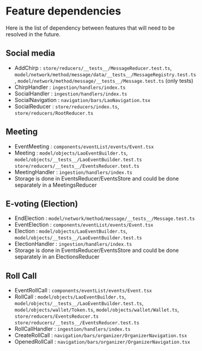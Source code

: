 # Feature dependencies

Here is the list of dependency between features that will need to be resolved in
the future.

## Social media

- AddChirp : `store/reducers/__tests__/MessageReducer.test.ts`,
`model/network/method/message/data/__tests__/MessageRegistry.test.ts`,
`model/network/method/message/__tests__/Message.test.ts` (only tests)
- ChirpHandler : `ingestion/handlers/index.ts`
- SocialHandler : `ingestion/handlers/index.ts`
- SocialNavigation : `navigation/bars/LaoNavigation.tsx`
- SocialReducer : `store/reducers/index.ts`, `store/reducers/RootReducer.ts`

## Meeting

- EventMeeting : `components/eventList/events/Event.tsx`
- Meeting : `model/objects/LaoEventBuilder.ts`, `model/objects/__tests__/LaoEventBuilder.test.ts`
`store/reducers/__tests__/EventsReducer.test.ts`
- MeetingHandler : `ingestion/handlers/index.ts`
- Storage is done in EventsReducer/EventsStore and could be done separately in a MeetingsReducer

## E-voting (Election)

- EndElection : `model/network/method/message/__tests__/Message.test.ts`
- EventElection : `components/eventList/events/Event.tsx`
- Election : `model/objects/LaoEventBuilder.ts`, `model/objects/__tests__/LaoEventBuilder.test.ts`
- ElectionHandler : `ingestion/handlers/index.ts`
- Storage is done in EventsReducer/EventsStore and could be done separately in an ElectionsReducer

## Roll Call

- EventRollCall : `components/eventList/events/Event.tsx`
- RollCall : `model/objects/LaoEventBuilder.ts`, `model/objects/__tests__/LaoEventBuilder.test.ts`,
`model/objects/wallet/Token.ts`, `model/objects/wallet/Wallet.ts`, `store/reducers/EventsReducer.ts`
`store/reducers/__tests__/EventsReducer.test.ts`
- RollCallHandler : `ingestion/handlers/index.ts`
- CreateRollCall : `navigation/bars/organizer/OrganizerNavigation.tsx`
- OpenedRollCall : `navigation/bars/organizer/OrganizerNavigation.tsx`
